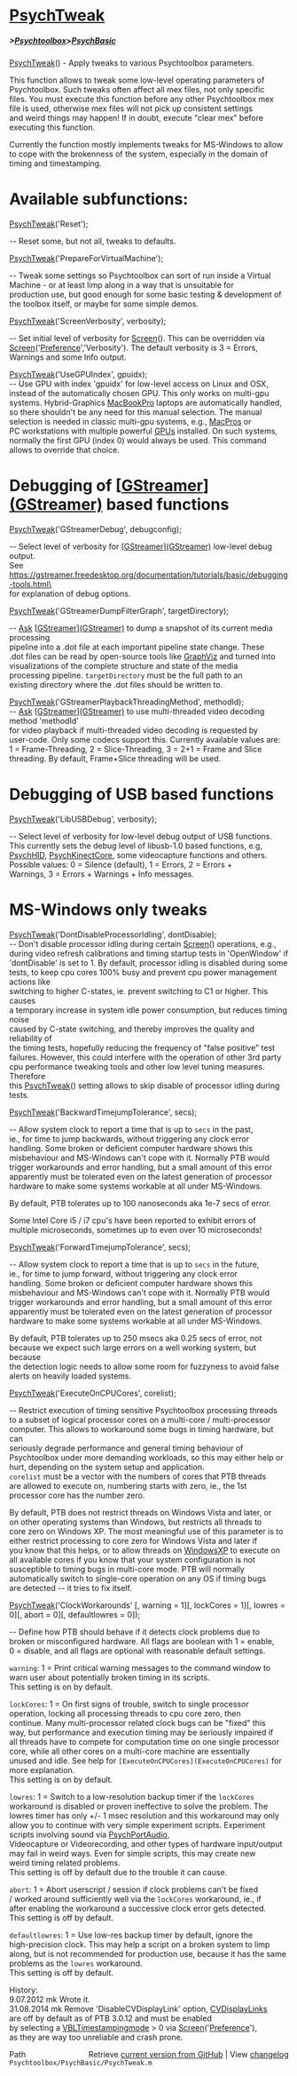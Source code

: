 # [PsychTweak](PsychTweak)
##### >[Psychtoolbox](Psychtoolbox)>[PsychBasic](PsychBasic)

[PsychTweak](PsychTweak)() - Apply tweaks to various Psychtoolbox parameters.  
  
This function allows to tweak some low-level operating parameters of  
Psychtoolbox. Such tweaks often affect all mex files, not only specific  
files. You must execute this function before any other Psychtoolbox mex  
file is used, otherwise mex files will not pick up consistent settings  
and weird things may happen! If in doubt, execute "clear mex" before  
executing this function.  
  
Currently the function mostly implements tweaks for MS-Windows to allow  
to cope with the brokenness of the system, especially in the domain of  
timing and timestamping.  
  
  
Available subfunctions:  
=======================  
  
  
[PsychTweak](PsychTweak)('Reset');  
  
-- Reset some, but not all, tweaks to defaults.  
  
  
[PsychTweak](PsychTweak)('PrepareForVirtualMachine');  
  
-- Tweak some settings so Psychtoolbox can sort of run inside a Virtual  
Machine - or at least limp along in a way that is unsuitable for  
production use, but good enough for some basic testing & development of  
the toolbox itself, or maybe for some simple demos.  
  
  
[PsychTweak](PsychTweak)('ScreenVerbosity', verbosity);  
  
-- Set initial level of verbosity for [Screen](Screen)(). This can be overridden via  
[Screen](Screen)('[Preference](Preference)','Verbosity'). The default verbosity is 3 = Errors,  
Warnings and some Info output.  
  
  
[PsychTweak](PsychTweak)('UseGPUIndex', gpuidx);  
-- Use GPU with index 'gpuidx' for low-level access on Linux and OSX,  
instead of the automatically chosen GPU. This only works on multi-gpu  
systems. Hybrid-Graphics [MacBookPro](MacBookPro) laptops are automatically handled,  
so there shouldn't be any need for this manual selection. The manual  
selection is needed in classic multi-gpu systems, e.g., [MacPros](MacPros) or  
PC workstations with multiple powerful [GPUs](GPUs) installed. On such systems,  
normally the first GPU (index 0) would always be used. This command  
allows to override that choice.  
  
  
# Debugging of [[GStreamer](GStreamer)][(GStreamer)]((GStreamer)) based functions  
  
  
[PsychTweak](PsychTweak)('GStreamerDebug', debugconfig);  
  
-- Select level of verbosity for [[GStreamer](GStreamer)][(GStreamer)]((GStreamer)) low-level debug output.  
See <https://gstreamer.freedesktop.org/documentation/tutorials/basic/debugging-tools.html\>  
for explanation of debug options.  
  
  
[PsychTweak](PsychTweak)('GStreamerDumpFilterGraph', targetDirectory);  
  
-- [Ask](Ask) [[GStreamer](GStreamer)][(GStreamer)]((GStreamer)) to dump a snapshot of its current media processing  
pipeline into a .dot file at each important pipeline state change. These  
.dot files can be read by open-source tools like [GraphViz](GraphViz) and turned into  
visualizations of the complete structure and state of the media  
processing pipeline. `targetDirectory` must be the full path to an  
existing directory where the .dot files should be written to.  
  
  
[PsychTweak](PsychTweak)('GStreamerPlaybackThreadingMethod', methodId);  
-- [Ask](Ask) [[GStreamer](GStreamer)][(GStreamer)]((GStreamer)) to use multi-threaded video decoding method 'methodId'  
for video playback if multi-threaded video decoding is requested by  
user-code. Only some codecs support this. Currently available values are:  
1 = Frame-Threading, 2 = Slice-Threading, 3 = 2+1 = Frame and Slice  
threading. By default, Frame+Slice threading will be used.  
  
  
# Debugging of USB based functions  
  
  
[PsychTweak](PsychTweak)('LibUSBDebug', verbosity);  
  
-- Select level of verbosity for low-level debug output of USB functions.  
This currently sets the debug level of libusb-1.0 based functions, e.g,  
[PsychHID](PsychHID), [PsychKinectCore](PsychKinectCore), some videocapture functions and others.  
Possible values: 0 = Silence (default), 1 = Errors, 2 = Errors +  
Warnings, 3 = Errors + Warnings + Info messages.  
  
  
# MS-Windows only tweaks  
  
[PsychTweak](PsychTweak)('DontDisableProcessorIdling', dontDisable);  
-- Don't disable processor idling during certain [Screen](Screen)() operations, e.g.,  
during video refresh calibrations and timing startup tests in 'OpenWindow' if  
'dontDisable' is set to 1. By default, processor idling is disabled during some  
tests, to keep cpu cores 100% busy and prevent cpu power management actions like  
switching to higher C-states, ie. prevent switching to C1 or higher. This causes  
a temporary increase in system idle power consumption, but reduces timing noise  
caused by C-state switching, and thereby improves the quality and reliability of  
the timing tests, hopefully reducing the frequency of "false positive" test  
failures. However, this could interfere with the operation of other 3rd party  
cpu performance tweaking tools and other low level tuning measures. Therefore  
this [PsychTweak](PsychTweak)() setting allows to skip disable of processor idling during tests.  
  
  
[PsychTweak](PsychTweak)('BackwardTimejumpTolerance', secs);  
  
-- Allow system clock to report a time that is up to `secs` in the past,  
ie., for time to jump backwards, without triggering any clock error  
handling. Some broken or deficient computer hardware shows this  
misbehaviour and MS-Windows can't cope with it. Normally PTB would  
trigger workarounds and error handling, but a small amount of this error  
apparently must be tolerated even on the latest generation of processor  
hardware to make some systems workable at all under MS-Windows.  
  
By default, PTB tolerates up to 100 nanoseconds aka 1e-7 secs of error.  
  
Some Intel Core i5 / i7 cpu's have been reported to exhibit errors of  
multiple microseconds, sometimes up to even over 10 microseconds!  
  
  
[PsychTweak](PsychTweak)('ForwardTimejumpTolerance', secs);  
  
-- Allow system clock to report a time that is up to `secs` in the future,  
ie., for time to jump forward, without triggering any clock error  
handling. Some broken or deficient computer hardware shows this  
misbehaviour and MS-Windows can't cope with it. Normally PTB would  
trigger workarounds and error handling, but a small amount of this error  
apparently must be tolerated even on the latest generation of processor  
hardware to make some systems workable at all under MS-Windows.  
  
By default, PTB tolerates up to 250 msecs aka 0.25 secs of error, not  
because we expect such large errors on a well working system, but because  
the detection logic needs to allow some room for fuzzyness to avoid false  
alerts on heavily loaded systems.  
  
  
[PsychTweak](PsychTweak)('ExecuteOnCPUCores', corelist);  
  
-- Restrict execution of timing sensitive Psychtoolbox processing threads  
to a subset of logical processor cores on a multi-core / multi-processor  
computer. This allows to workaround some bugs in timing hardware, but can  
seriously degrade performance and general timing behaviour of  
Psychtoolbox under more demanding workloads, so this may either help or  
hurt, depending on the system setup and application.  
`corelist` must be a vector with the numbers of cores that PTB threads  
are allowed to execute on, numbering starts with zero, ie., the 1st  
processor core has the number zero.  
  
By default, PTB does not restrict threads on Windows Vista and later, or  
on other operating systems than Windows, but restricts all threads to  
core zero on Windows XP. The most meaningful use of this parameter is to  
either restrict processing to core zero for Windows Vista and later if  
you know that this helps, or to allow threads on [WindowsXP](WindowsXP) to execute on  
all available cores if you know that your system configuration is not  
susceptible to timing bugs in multi-core mode. PTB will normally  
automatically switch to single-core operation on any OS if timing bugs  
are detected -- it tries to fix itself.  
  
  
[PsychTweak](PsychTweak)('ClockWorkarounds' [, warning = 1][, lockCores = 1][, lowres = 0][, abort = 0][, defaultlowres = 0]);  
  
-- Define how PTB should behave if it detects clock problems due to  
broken or misconfigured hardware. All flags are boolean with 1 = enable,  
0 = disable, and all flags are optional with reasonable default settings.  
  
`warning`: 1 = Print critical warning messages to the command window to  
warn user about potentially broken timing in its scripts.  
This setting is on by default.  
  
`lockCores`: 1 = On first signs of trouble, switch to single processor  
operation, locking all processing threads to cpu core zero, then  
continue. Many multi-processor related clock bugs can be "fixed" this  
way, but performance and execution timing may be seriously impaired if  
all threads have to compete for computation time on one single processor  
core, while all other cores on a multi-core machine are essentially  
unused and idle. See help for `[ExecuteOnCPUCores](ExecuteOnCPUCores)` for more explanation.  
This setting is on by default.  
  
`lowres`: 1 = Switch to a low-resolution backup timer if the `lockCores`  
workaround is disabled or proven ineffective to solve the problem. The  
lowres timer has only +/- 1 msec resolution and this workaround may only  
allow you to continue with very simple experiment scripts. Experiment  
scripts involving sound via [PsychPortAudio](PsychPortAudio),  
Videocapture or Videorecording, and other types of hardware input/output  
may fail in weird ways. Even for simple scripts, this may create new  
weird timing related problems.  
This setting is off by default due to the trouble it can cause.  
  
`abort`: 1 = Abort userscript / session if clock problems can't be fixed  
/ worked around sufficiently well via the `lockCores` workaround, ie., if  
after enabling the workaround a successive clock error gets detected.  
This setting is off by default.  
  
`defaultlowres`: 1 = Use low-res backup timer by default, ignore the  
high-precision clock. This may help a script on a broken system to limp  
along, but is not recommended for production use, because it has the same  
problems as the `lowres` workaround.  
This setting is off by default.  
  
  
History:  
 9.07.2012  mk  Wrote it.  
31.08.2014  mk  Remove 'DisableCVDisplayLink' option, [CVDisplayLinks](CVDisplayLinks)  
                are off by default as of PTB 3.0.12 and must be enabled  
                by selecting a [VBLTimestampingmode](VBLTimestampingmode) \> 0 via [Screen](Screen)('[Preference](Preference)'),  
                as they are way too unreliable and crash prone.  
  




<div class="code_header" style="text-align:right;">
  <span style="float:left;">Path&nbsp;&nbsp;</span> <span class="counter">Retrieve <a href=
  "https://raw.github.com/Psychtoolbox-3/Psychtoolbox-3/beta/Psychtoolbox/PsychBasic/PsychTweak.m">current version from GitHub</a> | View <a href=
  "https://github.com/Psychtoolbox-3/Psychtoolbox-3/commits/beta/Psychtoolbox/PsychBasic/PsychTweak.m">changelog</a></span>
</div>
<div class="code">
  <code>Psychtoolbox/PsychBasic/PsychTweak.m</code>
</div>

